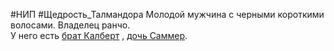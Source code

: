 #НИП #Щедрость_Талмандора 
Молодой мужчина с черными короткими волосами. Владелец ранчо.  
У него есть [брат Калберт](НИПы/НИПы%20в%20Щедрости%20Талмандора/Калберт%20Кэрелби.md) , [дочь Саммер](НИПы/НИПы%20в%20Щедрости%20Талмандора/Саммер%20Кэрелби.md).